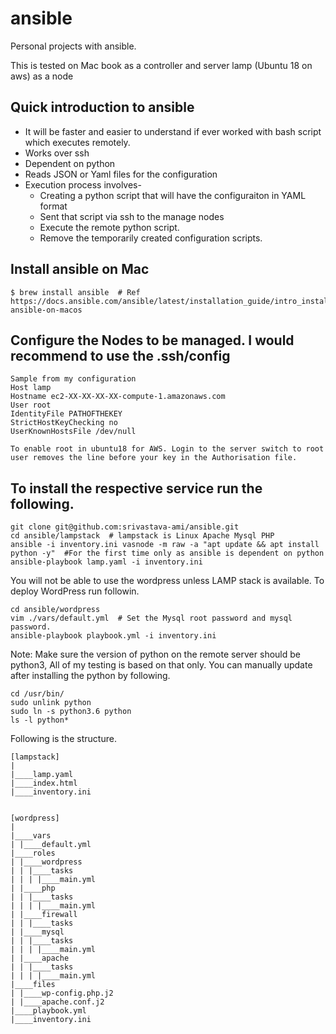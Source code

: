 # ansible
Personal projects with ansible.

This is tested on Mac book as a controller and server lamp (Ubuntu 18 on aws) as a node

## Quick introduction to ansible
* It will be faster and easier to understand if ever worked with bash script which executes remotely.
* Works over ssh
* Dependent on python
* Reads JSON or Yaml files for the configuration
* Execution process involves-
    * Creating a python script that will have the configuraiton in YAML format
    * Sent that script via ssh to the manage nodes
    * Execute the remote python script.
    * Remove the temporarily created configuration scripts.

## Install ansible on Mac
    $ brew install ansible  # Ref https://docs.ansible.com/ansible/latest/installation_guide/intro_installation.html#installing-ansible-on-macos

## Configure the Nodes to be managed. I would recommend to use the .ssh/config
    Sample from my configuration
    Host lamp
    Hostname ec2-XX-XX-XX-XX-compute-1.amazonaws.com
    User root
    IdentityFile PATHOFTHEKEY
    StrictHostKeyChecking no
    UserKnownHostsFile /dev/null

    To enable root in ubuntu18 for AWS. Login to the server switch to root user removes the line before your key in the Authorisation file.

## To install the respective service run the following.

    git clone git@github.com:srivastava-ami/ansible.git
    cd ansible/lampstack  # lampstack is Linux Apache Mysql PHP
    ansible -i inventory.ini vasnode -m raw -a "apt update && apt install python -y"  #For the first time only as ansible is dependent on python
    ansible-playbook lamp.yaml -i inventory.ini

You will not be able to use the wordpress unless LAMP stack is available. To deploy WordPress run followin.

    cd ansible/wordpress
    vim ./vars/default.yml  # Set the Mysql root password and mysql password.
    ansible-playbook playbook.yml -i inventory.ini

Note: Make sure the version of python on the remote server should be python3, All of my testing is based on that only. You can manually update after installing the python by following.

    cd /usr/bin/
    sudo unlink python
    sudo ln -s python3.6 python
    ls -l python*

Following is the structure.


    [lampstack]
    |
    |____lamp.yaml
    |____index.html
    |____inventory.ini


    [wordpress]
    |
    |____vars
    | |____default.yml
    |____roles
    | |____wordpress
    | | |____tasks
    | | | |____main.yml
    | |____php
    | | |____tasks
    | | | |____main.yml
    | |____firewall
    | | |____tasks
    | |____mysql
    | | |____tasks
    | | | |____main.yml
    | |____apache
    | | |____tasks
    | | | |____main.yml
    |____files
    | |____wp-config.php.j2
    | |____apache.conf.j2
    |____playbook.yml
    |____inventory.ini
